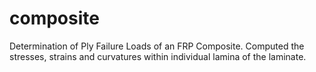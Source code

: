 # composite
Determination of Ply Failure Loads of an FRP Composite.
Computed the stresses, strains and curvatures within individual lamina of the laminate.
